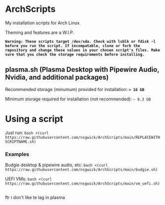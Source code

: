 # ArchScripts
My installation scripts for Arch Linux.

Theming and features are a W.I.P.

**`Warning: These scripts target /dev/sda. Check with lsblk or fdisk -l before you run the script. If incompatable, clone or fork the repository and change these values in your chosen script's files. Make sure that you check the storage requirements before installing.`**

## plasma.sh (Plasma Desktop with Pipewire Audio, Nvidia, and additional packages)
Recommended storage (minumum) provided for installation: **`> 16 GB`**

Minimum storage required for installation (not recommended): `~ 8.3 GB`


# Using a script
Just run: `bash <(curl https://raw.githubusercontent.com/nsgwick/ArchScripts/main/REPLACEWITHSCRIPTNAME.sh)`
### Examples
Budgie desktop & pipewire audio, etc: `bash <(curl https://raw.githubusercontent.com/nsgwick/ArchScripts/main/budgie.sh)`

UEFI VMs: `bash <(curl https://raw.githubusercontent.com/nsgwick/ArchScripts/main/vm_uefi.sh)`

##

ftr i don't like te lag in plasma

